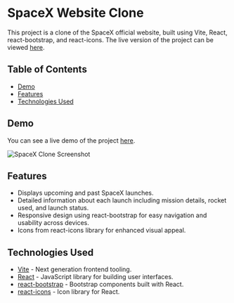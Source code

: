 # SpaceX Website Clone

This project is a clone of the SpaceX official website, built using Vite, React, react-bootstrap, and react-icons. The live version of the project can be viewed [here](https://spacex-clone-react.netlify.app/).

## Table of Contents

- [Demo](#demo)
- [Features](#features)
- [Technologies Used](#technologies-used)

## Demo

You can see a live demo of the project [here](https://spacex-clone-react.netlify.app/).

![SpaceX Clone Screenshot](screenshot.png)

## Features

- Displays upcoming and past SpaceX launches.
- Detailed information about each launch including mission details, rocket used, and launch status.
- Responsive design using react-bootstrap for easy navigation and usability across devices.
- Icons from react-icons library for enhanced visual appeal.

## Technologies Used

- [Vite](https://vitejs.dev/) - Next generation frontend tooling.
- [React](https://reactjs.org/) - JavaScript library for building user interfaces.
- [react-bootstrap](https://react-bootstrap.github.io/) - Bootstrap components built with React.
- [react-icons](https://react-icons.github.io/react-icons/) - Icon library for React.
